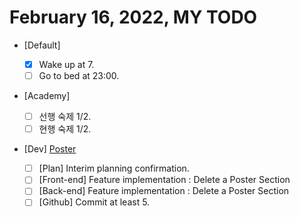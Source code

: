 # February 16, 2022, MY TODO

- [Default]

  - [x] Wake up at 7.
  - [ ] Go to bed at 23:00.

- [Academy]

  - [ ] 선행 숙제 1/2.
  - [ ] 현행 숙제 1/2.

- [Dev] [Poster](https://github.com/Novelier-Webbelier/poster)

  - [ ] [Plan] Interim planning confirmation.
  - [ ] [Front-end] Feature implementation : Delete a Poster Section
  - [ ] [Back-end] Feature implementation : Delete a Poster Section
  - [ ] [Github] Commit at least 5.
